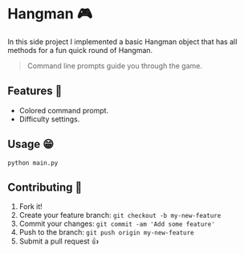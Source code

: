# Hangman :video_game:
In this side project I implemented a basic Hangman object that has all methods for a fun quick round of Hangman.
> Command line prompts guide you through the game.

## Features :link:
* Colored command prompt.
* Difficulty settings.

## Usage :grin:
`python main.py`

## Contributing :muscle:

1. Fork it!
2. Create your feature branch: `git checkout -b my-new-feature`
3. Commit your changes: `git commit -am 'Add some feature'`
4. Push to the branch: `git push origin my-new-feature`
5. Submit a pull request :+1:
